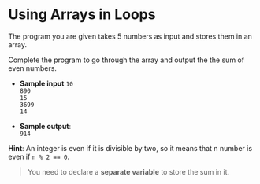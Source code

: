 # Using Arrays in Loops

The program you are given takes 5 numbers as input and stores them in an array.

Complete the program to go through the array and output the the sum of even numbers.

- **Sample input**
`10`  
`890`  
`15`  
`3699`  
`14`  

- **Sample output**:  
`914`

**Hint**: An integer is even if it is divisible by two, so it means that n number is even if `n % 2 == 0`.

>You need to declare a **separate variable** to store the sum in it.

